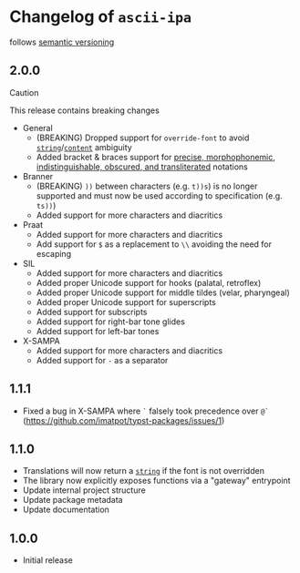 # Changelog of `ascii-ipa`

follows [semantic versioning](https://semver.org)

## 2.0.0

> [!CAUTION]
> This release contains breaking changes

- General
  - (BREAKING) Dropped support for `override-font` to avoid [`string`](https://typst.app/docs/reference/foundations/str/)/[`content`](https://typst.app/docs/reference/foundations/content/) ambiguity
  - Added bracket & braces support for [precise, morphophonemic, indistinguishable, obscured, and transliterated](https://en.wikipedia.org/wiki/International_Phonetic_Alphabet#Brackets_and_transcription_delimiters) notations
- Branner
  - (BREAKING) `))` between characters (e.g. `t))s`) is no longer supported and must now be used according to specification (e.g. `ts))`)
  - Added support for more characters and diacritics
- Praat
  - Added support for more characters and diacritics
  - Add support for `$` as a replacement to `\\` avoiding the need for escaping
- SIL
  - Added support for more characters and diacritics
  - Added proper Unicode support for hooks (palatal, retroflex)
  - Added proper Unicode support for middle tildes (velar, pharyngeal)
  - Added proper Unicode support for superscripts
  - Added support for subscripts
  - Added support for right-bar tone glides
  - Added support for left-bar tones
- X-SAMPA
  - Added support for more characters and diacritics
  - Added support for `-` as a separator

## 1.1.1

- Fixed a bug in X-SAMPA where ``` ` ``` falsely took precedence over ``` @` ``` (https://github.com/imatpot/typst-packages/issues/1)

## 1.1.0

- Translations will now return a [`string`](https://typst.app/docs/reference/foundations/str/) if the font is not overridden
- The library now explicitly exposes functions via a "gateway" entrypoint
- Update internal project structure
- Update package metadata
- Update documentation

## 1.0.0

- Initial release
